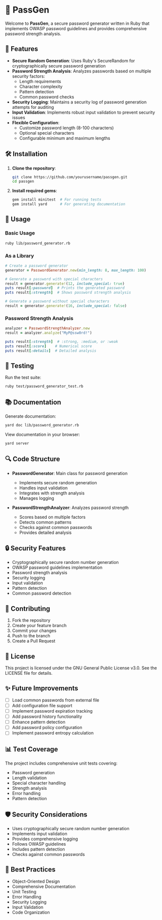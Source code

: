 # 🔐 PassGen

Welcome to **PassGen**, a secure password generator written in Ruby that implements OWASP password guidelines and provides comprehensive password strength analysis.

## 🚀 Features

- **Secure Random Generation**: Uses Ruby's SecureRandom for cryptographically secure password generation
- **Password Strength Analysis**: Analyzes passwords based on multiple security factors:
  - Length requirements
  - Character complexity
  - Pattern detection
  - Common password checks
- **Security Logging**: Maintains a security log of password generation attempts for auditing
- **Input Validation**: Implements robust input validation to prevent security issues
- **Flexible Configuration**: 
  - Customize password length (8-100 characters)
  - Optional special characters
  - Configurable minimum and maximum lengths

## 🛠️ Installation

1. **Clone the repository**:
    ```sh
    git clone https://github.com/yourusername/passgen.git
    cd passgen
    ```

2. **Install required gems**:
    ```sh
    gem install minitest  # For running tests
    gem install yard      # For generating documentation
    ```

## 📖 Usage

### Basic Usage

```sh
ruby lib/password_generator.rb
```

### As a Library

```ruby
# Create a password generator
generator = PasswordGenerator.new(min_length: 8, max_length: 100)

# Generate a password with special characters
result = generator.generate!(12, include_special: true)
puts result[:password]  # Prints the generated password
puts result[:strength]  # Shows password strength analysis

# Generate a password without special characters
result = generator.generate!(16, include_special: false)
```

### Password Strength Analysis

```ruby
analyzer = PasswordStrengthAnalyzer.new
result = analyzer.analyze("MyP@ssw0rd!")

puts result[:strength]  # :strong, :medium, or :weak
puts result[:score]    # Numerical score
puts result[:details]  # Detailed analysis
```

## 🧪 Testing

Run the test suite:

```sh
ruby test/password_generator_test.rb
```

## 📚 Documentation

Generate documentation:

```sh
yard doc lib/password_generator.rb
```

View documentation in your browser:

```sh
yard server
```

## 🔍 Code Structure

- **PasswordGenerator**: Main class for password generation
  - Implements secure random generation
  - Handles input validation
  - Integrates with strength analysis
  - Manages logging

- **PasswordStrengthAnalyzer**: Analyzes password strength
  - Scores based on multiple factors
  - Detects common patterns
  - Checks against common passwords
  - Provides detailed analysis

## 🔒 Security Features

- Cryptographically secure random number generation
- OWASP password guidelines implementation
- Password strength analysis
- Security logging
- Input validation
- Pattern detection
- Common password detection

## 🤝 Contributing

1. Fork the repository
2. Create your feature branch
3. Commit your changes
4. Push to the branch
5. Create a Pull Request

## 📜 License

This project is licensed under the GNU General Public License v3.0. See the LICENSE file for details.

## ✨ Future Improvements

- [ ] Load common passwords from external file
- [ ] Add configuration file support
- [ ] Implement password expiration tracking
- [ ] Add password history functionality
- [ ] Enhance pattern detection
- [ ] Add password policy configuration
- [ ] Implement password entropy calculation

## 📊 Test Coverage

The project includes comprehensive unit tests covering:
- Password generation
- Length validation
- Special character handling
- Strength analysis
- Error handling
- Pattern detection

## 🛡️ Security Considerations

- Uses cryptographically secure random number generation
- Implements input validation
- Provides comprehensive logging
- Follows OWASP guidelines
- Includes pattern detection
- Checks against common passwords

## 🎯 Best Practices

- Object-Oriented Design
- Comprehensive Documentation
- Unit Testing
- Error Handling
- Security Logging
- Input Validation
- Code Organization